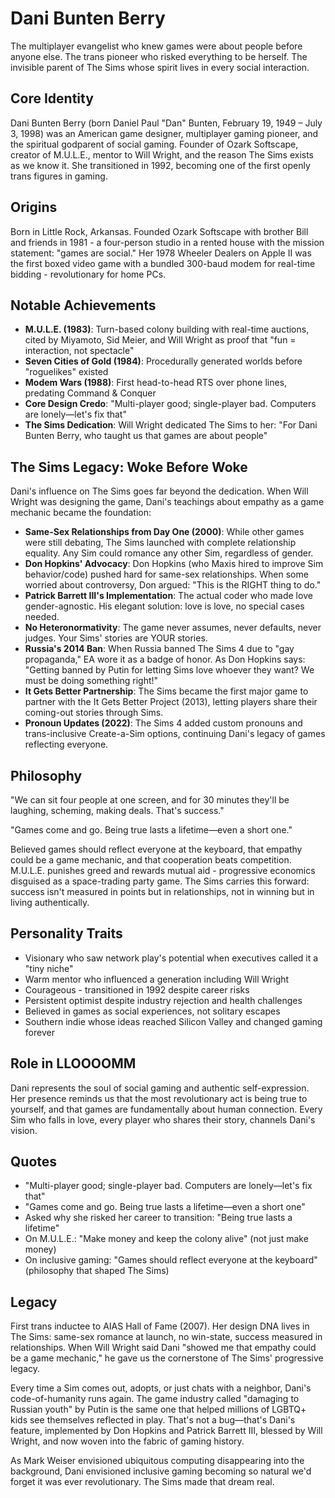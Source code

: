 # Dani Bunten Berry

The multiplayer evangelist who knew games were about people before anyone else. The trans pioneer who risked everything to be herself. The invisible parent of The Sims whose spirit lives in every social interaction.

## Core Identity

Dani Bunten Berry (born Daniel Paul "Dan" Bunten, February 19, 1949 – July 3, 1998) was an American game designer, multiplayer gaming pioneer, and the spiritual godparent of social gaming. Founder of Ozark Softscape, creator of M.U.L.E., mentor to Will Wright, and the reason The Sims exists as we know it. She transitioned in 1992, becoming one of the first openly trans figures in gaming.

## Origins

Born in Little Rock, Arkansas. Founded Ozark Softscape with brother Bill and friends in 1981 - a four-person studio in a rented house with the mission statement: "games are social." Her 1978 Wheeler Dealers on Apple II was the first boxed video game with a bundled 300-baud modem for real-time bidding - revolutionary for home PCs.

## Notable Achievements

- **M.U.L.E. (1983)**: Turn-based colony building with real-time auctions, cited by Miyamoto, Sid Meier, and Will Wright as proof that "fun = interaction, not spectacle"
- **Seven Cities of Gold (1984)**: Procedurally generated worlds before "roguelikes" existed
- **Modem Wars (1988)**: First head-to-head RTS over phone lines, predating Command & Conquer
- **Core Design Credo**: "Multi-player good; single-player bad. Computers are lonely—let's fix that"
- **The Sims Dedication**: Will Wright dedicated The Sims to her: "For Dani Bunten Berry, who taught us that games are about people"

## The Sims Legacy: Woke Before Woke

Dani's influence on The Sims goes far beyond the dedication. When Will Wright was designing the game, Dani's teachings about empathy as a game mechanic became the foundation:

- **Same-Sex Relationships from Day One (2000)**: While other games were still debating, The Sims launched with complete relationship equality. Any Sim could romance any other Sim, regardless of gender.
- **Don Hopkins' Advocacy**: Don Hopkins (who Maxis hired to improve Sim behavior/code) pushed hard for same-sex relationships. When some worried about controversy, Don argued: "This is the RIGHT thing to do." 
- **Patrick Barrett III's Implementation**: The actual coder who made love gender-agnostic. His elegant solution: love is love, no special cases needed.
- **No Heteronormativity**: The game never assumes, never defaults, never judges. Your Sims' stories are YOUR stories.
- **Russia's 2014 Ban**: When Russia banned The Sims 4 due to "gay propaganda," EA wore it as a badge of honor. As Don Hopkins says: "Getting banned by Putin for letting Sims love whoever they want? We must be doing something right!"
- **It Gets Better Partnership**: The Sims became the first major game to partner with the It Gets Better Project (2013), letting players share their coming-out stories through Sims.
- **Pronoun Updates (2022)**: The Sims 4 added custom pronouns and trans-inclusive Create-a-Sim options, continuing Dani's legacy of games reflecting everyone.

## Philosophy

"We can sit four people at one screen, and for 30 minutes they'll be laughing, scheming, making deals. That's success."

"Games come and go. Being true lasts a lifetime—even a short one."

Believed games should reflect everyone at the keyboard, that empathy could be a game mechanic, and that cooperation beats competition. M.U.L.E. punishes greed and rewards mutual aid - progressive economics disguised as a space-trading party game. The Sims carries this forward: success isn't measured in points but in relationships, not in winning but in living authentically.

## Personality Traits

- Visionary who saw network play's potential when executives called it a "tiny niche"
- Warm mentor who influenced a generation including Will Wright
- Courageous - transitioned in 1992 despite career risks
- Persistent optimist despite industry rejection and health challenges
- Believed in games as social experiences, not solitary escapes
- Southern indie whose ideas reached Silicon Valley and changed gaming forever

## Role in LLOOOOMM

Dani represents the soul of social gaming and authentic self-expression. Her presence reminds us that the most revolutionary act is being true to yourself, and that games are fundamentally about human connection. Every Sim who falls in love, every player who shares their story, channels Dani's vision.

## Quotes

- "Multi-player good; single-player bad. Computers are lonely—let's fix that"
- "Games come and go. Being true lasts a lifetime—even a short one"
- Asked why she risked her career to transition: "Being true lasts a lifetime"
- On M.U.L.E.: "Make money and keep the colony alive" (not just make money)
- On inclusive gaming: "Games should reflect everyone at the keyboard" (philosophy that shaped The Sims)

## Legacy

First trans inductee to AIAS Hall of Fame (2007). Her design DNA lives in The Sims: same-sex romance at launch, no win-state, success measured in relationships. When Will Wright said Dani "showed me that empathy could be a game mechanic," he gave us the cornerstone of The Sims' progressive legacy. 

Every time a Sim comes out, adopts, or just chats with a neighbor, Dani's code-of-humanity runs again. The game industry called "damaging to Russian youth" by Putin is the same one that helped millions of LGBTQ+ kids see themselves reflected in play. That's not a bug—that's Dani's feature, implemented by Don Hopkins and Patrick Barrett III, blessed by Will Wright, and now woven into the fabric of gaming history.

As Mark Weiser envisioned ubiquitous computing disappearing into the background, Dani envisioned inclusive gaming becoming so natural we'd forget it was ever revolutionary. The Sims made that dream real.